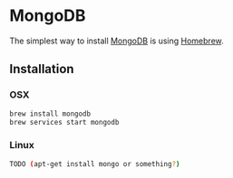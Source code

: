 # MongoDB

The simplest way to install [MongoDB](https://www.mongodb.com/) is using [Homebrew](https://brew.sh/).

## Installation

### OSX

```sh
brew install mongodb
brew services start mongodb
```

### Linux

```sh
TODO (apt-get install mongo or something?)
```
